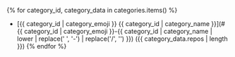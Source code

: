{% for category_id, category_data in categories.items() %}
- [{{ category_id | category_emoji }} {{ category_id | category_name }}](#{{ category_id | category_emoji }}-{{ category_id | category_name | lower | replace(' ', '-') | replace('/', '') }}) ({{ category_data.repos | length }})
{% endfor %}
